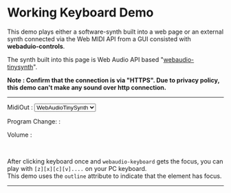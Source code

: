 <script>
WebAudioControlsOptions={
  outline:1,
};
</script>
<script src="../webaudio-controls.js"></script>
<script src='https://g200kg.github.io/webaudio-tinysynth/webaudio-tinysynth.js'></script>

<script>
var midioutputs=[null];
var midiout=null;
var kbd=null;
function Init() {
  navigator.requestMIDIAccess({sysex:false}).then(scb,ecb);
  kbd = document.getElementById("keyboard");
  document.getElementById("midiout").addEventListener("change",function(e) {
    midiout=midioutputs[document.getElementById("midiout").selectedIndex];
  });
  kbd.addEventListener("change",function(e) {
    Send([0x90,e.note[1],e.note[0]?100:0]);
  });
  document.getElementById("prog").addEventListener("input", (e)=>{
    DisplayTimbreName(e.target.value);
    Send([0xc0,e.target.value]);
  });
  document.getElementById("volume").addEventListener("change",function(e) {
    Send([0xb0,7,e.target.value]);
  });
  DisplayTimbreName(0);
}
function ecb(e) { console.log(e); }
function scb(midiaccess) {
  var i=0;
  var outputs=midiaccess.outputs.values();
  for (var outit=outputs.next(); !outit.done; outit=outputs.next()) {
    document.getElementById("midiout").options[i++]=new Option(outit.value.name);
    midioutputs.push(outit.value);
  }
  midiout=midioutputs[0];
}
function DisplayTimbreName(val){
  const name=document.getElementById("synth").getTimbreName(0,val);
  document.getElementById("timbrename").innerText = name;
}
function Send(mess){
  if(midiout)
    midiout.send(mess);
  else
    document.getElementById("synth").send(mess);
}
window.onload=Init;
</script>

# Working Keyboard Demo

This demo plays either a software-synth built into a web page 
or an external synth connected via the Web MIDI API
from a GUI consisted with **webaduio-controls**.  

The synth built into this page is Web Audio API based 
"<a href="https://github.com/g200kg/webaudio-tinysynth" target="_blank">webaudio-tinysynth</a>".  

**Note : Confirm that the connection is via "HTTPS". Due to privacy policy, this demo can't make any sound over http connection.**

---

<webaudio-tinysynth id="synth"></webaudio-tinysynth>  
  

MidiOut : <select id="midiout"><option>WebAudioTinySynth</option></select>  
  

Program Change: <webaudio-slider id="prog" min="0" max="127" width="256" direction="horz" valuetip="0"></webaudio-slider>  <webaudio-param link="prog"></webaudio-param> : <span id="timbrename"></span>  
  
  
Volume : <webaudio-knob id="volume" min="0" max="127" value="100" diameter="64"></webaudio-knob>  
  

<webaudio-keyboard id="keyboard" min="36" keys="37" width="800" height="150"></webaudio-keyboard>  
  
<br/>

After clicking keyboard once and `webaudio-keyboard` gets the focus, you can play with `[z][x][c][v]....` on your PC keyboard.  
This demo uses the `outline` attribute to indicate that the element has focus.  

---
